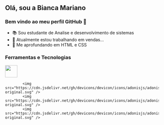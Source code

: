 ## Olá, sou a Bianca Mariano
### Bem vindo ao meu perfil GitHub 👋

- 📚 Sou estudante de Analise e desenvolvimento de sistemas
- 🔭 Atualmente estou trabalhando em vendas...
- 🎯 Me aprofundando em HTML e CSS


### Ferramentas e Tecnologias
<img src="https://cdn.jsdelivr.net/gh/devicons/devicon/icons/adonisjs/adonisjs-original.svg" width="40" height="40"/>

            <img src="https://cdn.jsdelivr.net/gh/devicons/devicon/icons/adonisjs/adonisjs-original.svg" />
            <img src="https://cdn.jsdelivr.net/gh/devicons/devicon/icons/adonisjs/adonisjs-original.svg" />
            <img src="https://cdn.jsdelivr.net/gh/devicons/devicon/icons/adonisjs/adonisjs-original.svg" />
          
          

